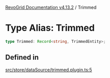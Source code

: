 [RevoGrid Documentation v4.13.2](README.md) / Trimmed

# Type Alias: Trimmed

```ts
type Trimmed: Record<string, TrimmedEntity>;
```

## Defined in

[src/store/dataSource/trimmed.plugin.ts:5](https://github.com/revolist/revogrid/blob/4615a8613a8ac5464daeb17d7062361e3e3aa5d1/src/store/dataSource/trimmed.plugin.ts#L5)
